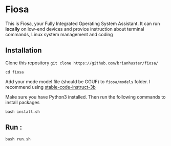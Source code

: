 # Fiosa
This is Fiosa, your Fully Integrated Operating System Assistant. It can run **locally** on low-end devices and provice instruction about terminal commands, Linux system management and coding

## Installation
Clone this repository
`git clone https://github.com/brianhuster/fiosa/`

`cd fiosa`

Add your mode model file (should be GGUF) to `fiosa/models` folder. I recommend using [stable-code-instruct-3b](https://huggingface.co/stabilityai/stable-code-instruct-3b)

Make sure you have Python3 installed. Then run the following commands to install packages

`bash install.sh`

## Run : 
```bash run.sh```

